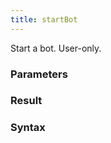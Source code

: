 ```yaml
---
title: startBot
---
```


Start a bot. User-only.


### Parameters 



### Result 



### Syntax





